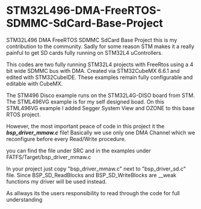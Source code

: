 # STM32L496-DMA-FreeRTOS-SDMMC-SdCard-Base-Project
STM32L496 DMA FreeRTOS SDMMC SdCard Base Project
this is my contribution to the community. 
Sadly for some reason STM makes it a really painful to get SD cards fully running on STM32L4 uControllers.

This codes are two fully running STM32L4 projects with FreeRtos using a 4 bit wide SDMMC bus with DMA. 
Created via STM32CubeMX 6.6.1 and edited with STM32CubeIDE. These examples remain fully 
configurable and editable with CubeMX.

The STM496 Disco example runs on the STM32L4G-DISO board from STM.
The STML496VG example is for my self designed boad. On this STML496VG example I added Segger System View and OZONE to this base RTOS project.

However, the most important peace of code in this project it the ***bsp_driver_mmaw.c*** file!
Basically we use only one DMA Channel which we reconfigure before every Read/Write procedure.

you can find the file under SRC and in the examples under FATFS/Target/bsp_driver_mmaw.c 

In your project just copy "bsp_driver_mmaw.c" next to "bsp_driver_sd.c" file. 
Since BSP_SD_ReadBlocks and BSP_SD_WriteBlocks are __weak functions my driver will be used instead.

As allways its the users responsibility to read through the code for full understanding
